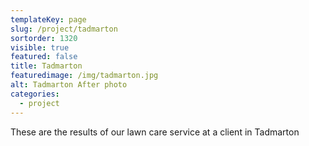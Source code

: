 ```yaml
---
templateKey: page
slug: /project/tadmarton
sortorder: 1320
visible: true
featured: false
title: Tadmarton 
featuredimage: /img/tadmarton.jpg
alt: Tadmarton After photo
categories:
  - project
---
```

These are the results of our lawn care service at a client in Tadmarton
